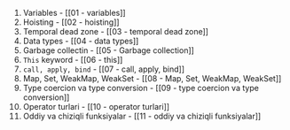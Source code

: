 1. Variables - [[01 - variables]]
2. Hoisting - [[02 - hoisting]]
3. Temporal dead zone - [[03 - temporal dead zone]]
4. Data types - [[04 - data types]]
5. Garbage collectin - [[05 - Garbage collection]]
6. `This` keyword - [[06 - this]]
7. `call, apply, bind` - [[07 - call, apply, bind]]
8. Map, Set, WeakMap, WeakSet - [[08 - Map, Set, WeakMap, WeakSet]]
9. Type coercion va type conversion - [[09 - type coercion va type conversion]]
10. Operator turlari - [[10 - operator turlari]]
11. Oddiy va chiziqli funksiyalar - [[11 - oddiy va chiziqli funksiyalar]]